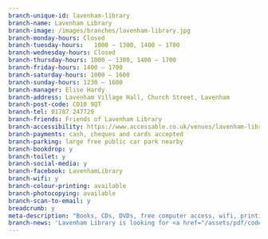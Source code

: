 ```yaml
---
branch-unique-id: lavenham-library
branch-name: Lavenham Library
branch-image: /images/branches/lavenham-library.jpg
branch-monday-hours: Closed
branch-tuesday-hours:	1000 – 1300, 1400 – 1700
branch-wednesday-hours: Closed
branch-thursday-hours: 1000 – 1300, 1400 – 1700
branch-friday-hours: 1400 – 1700
branch-saturday-hours: 1000 – 1600
branch-sunday-hours: 1230 – 1600
branch-manager: Elise Hardy
branch-address: Lavenham Village Hall, Church Street, Lavenham
branch-post-code: CO10 9QT
branch-tel: 01787 247729
branch-friends: Friends of Lavenham Library
branch-accessibility: https://www.accessable.co.uk/venues/lavenham-library
branch-payments: cash, cheques and cards accepted
branch-parking: large free public car park nearby
branch-bookdrop: y
branch-toilet: y
branch-social-media: y
branch-facebook: LavenhamLibrary
branch-wifi: y
branch-colour-printing: available
branch-photocopying: available
branch-scan-to-email: y
breadcrumb: y
meta-description: "Books, CDs, DVDs, free computer access, wifi, printing, scanning, children's activities, Lego Club, older people's activities."
branch-news: 'Lavenham Library is looking for <a href="/assets/pdf/code-club-role-profile.pdf/">volunteers to run a Code Club</a> (PDF)'
---
```

